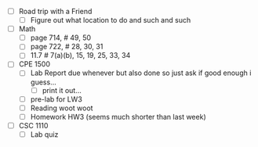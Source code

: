 - [ ] Road trip with a Friend
	- [ ] Figure out what location to do and such and such
- [ ] Math
	- [ ] page 714, # 49, 50
	- [ ] page 722, # 28, 30, 31 
	- [ ] 11.7 # 7(a)(b), 15, 19, 25, 33, 34
- [ ] CPE 1500
	 - [ ] Lab Report due whenever but also done so just ask if good enough i guess...
		 - [ ] print it out...
	- [ ] pre-lab for LW3
	 - [ ] Reading woot woot
	 - [ ] Homework HW3 (seems much shorter than last week)
- [ ] CSC 1110
	- [ ] Lab quiz